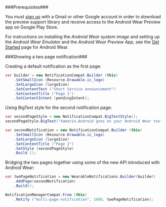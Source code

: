 ###Prerequisites###

You must [sign up][4] with a Gmail or other Google account in order to download the preview support library and receive access to the Android Wear Preview app on Google Play Store.

For instructions on installing the _Android Wear system image_ and setting up the _Android Wear Emulator_ and the _Android Wear Preview App_, see the [Get Started][5] page for Android Wear.

###Showing a two page notification###
	

Creating a default notification as the first page:

``` csharp
var builder = new NotificationCompat.Builder (this)
	.SetSmallIcon (Resource.Drawable.ic_logo)
	.SetLargeIcon (largeIcon)
	.SetContentText ("Short Service announcement")
	.SetContentTitle ("Page 1")
	.SetContentIntent (pendingIntent);
```

Using BigText style for the second notification page:

``` csharp
var secondPageStyle = new NotificationCompat.BigTextStyle();
secondPageStyle.BigText("Xamarin.Android goes on your Android Wear too");

var secondNotification = new NotificationCompat.Builder (this)
	.SetSmallIcon (Resource.Drawable.ic_logo)
	.SetLargeIcon (largeIcon)
	.SetContentTitle ("Page 2")
	.SetStyle (secondPageStyle)
	.Build ();
```

Bridging the two pages together using some of the new API introduced with Android Wear:

``` csharp
var twoPageNotification = new WearableNotifications.Builder(builder)
	.AddPage(secondNotification)
	.Build();

NotificationManagerCompat.From (this)
	.Notify ("multi-page-notification", 1000, twoPageNotification);
```

[4]: http://developer.android.com/wear/preview/signup.html
[5]: http://developer.android.com/wear/preview/start.html

